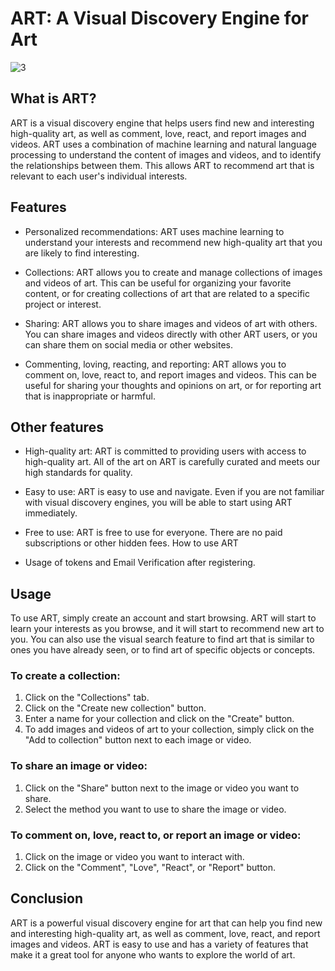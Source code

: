 # ART: A Visual Discovery Engine for Art

![3](https://github.com/MoayadR/Art/assets/92552416/64c6c6af-8a7e-4c44-8294-da6d90b90fbd)

## What is ART?

ART is a visual discovery engine that helps users find new and interesting high-quality art, as well as comment, love, react, and report images and videos. ART uses a combination of machine learning and natural language processing to understand the content of images and videos, and to identify the relationships between them. This allows ART to recommend art that is relevant to each user's individual interests.

## Features

* Personalized recommendations: ART uses machine learning to understand your interests and recommend new high-quality art that you are likely to find interesting.

* Collections: ART allows you to create and manage collections of images and videos of art. This can be useful for organizing your favorite content, or for creating collections of art that are related to a specific project or interest.

* Sharing: ART allows you to share images and videos of art with others. You can share images and videos directly with other ART users, or you can share them on social media or other websites.

* Commenting, loving, reacting, and reporting: ART allows you to comment on, love, react to, and report images and videos. This can be useful for sharing your thoughts and opinions on art, or for reporting art that is inappropriate or harmful.

## Other features

* High-quality art: ART is committed to providing users with access to high-quality art. All of the art on ART is carefully curated and meets our high standards for quality.

* Easy to use: ART is easy to use and navigate. Even if you are not familiar with visual discovery engines, you will be able to start using ART immediately.

* Free to use: ART is free to use for everyone. There are no paid subscriptions or other hidden fees.
How to use ART

* Usage of tokens and Email Verification after registering.

## Usage

To use ART, simply create an account and start browsing. ART will start to learn your interests as you browse, and it will start to recommend new art to you. You can also use the visual search feature to find art that is similar to ones you have already seen, or to find art of specific objects or concepts.

### To create a collection:

1. Click on the "Collections" tab.
2. Click on the "Create new collection" button.
3. Enter a name for your collection and click on the "Create" button.
4. To add images and videos of art to your collection, simply click on the "Add to collection" button next to each image or video.

### To share an image or video:

1. Click on the "Share" button next to the image or video you want to share.
2. Select the method you want to use to share the image or video.

### To comment on, love, react to, or report an image or video:

1. Click on the image or video you want to interact with.
2. Click on the "Comment", "Love", "React", or "Report" button.

## Conclusion

ART is a powerful visual discovery engine for art that can help you find new and interesting high-quality art, as well as comment, love, react, and report images and videos. ART is easy to use and has a variety of features that make it a great tool for anyone who wants to explore the world of art.
